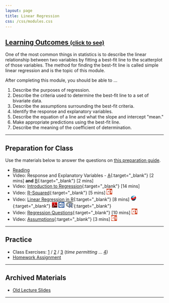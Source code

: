 ```yaml
---
layout: page
title: Linear Regression
css: /css/modules.css
---
```


<div class="panel-group-ILOs">
  <div class="panel panel-default">
    <div class="panel-heading">
      <h2 class="panel-title">
        <a data-toggle="collapse" href="#ILOs">Learning Outcomes <small>(click to see)</small></a>
      </h2>
    </div>
    <div id="ILOs" class="panel-collapse collapse">
      <div class="panel-body">
One of the most common things in statistics is to describe the linear relationship between two variables by fitting a best-fit line to the scatterplot of those variables.  The method for finding the best-fit line is called simple linear regression and is the topic of this module.

<p>After completing this module, you should be able to ...</p>

<ol>
  <li>Describe the purposes of regression.</li>
  <li>Describe the criteria used to determine the best-fit line to a set of bivariate data.</li>
  <li>Describe the assumptions surrounding the best-fit criteria.</li>
  <li>Identify the response and explanatory variables.</li>
  <li>Describe the equation of a line and what the slope and intercept "mean."</li>
  <li>Make appropriate predictions using the best-fit line.</li>
  <li>Describe the meaning of the coefficient of determination.</li>
</ol>
      </div>
    </div>
  </div>
</div>

----

## Preparation for Class

Use the materials below to answer the questions on [this preparation guide](LinearRegression_Prep).

* [Reading](../book/10_IntroStats.pdf)
* Video: Response and Explanatory Variables -  [A](https://www.youtube.com/v/bokeTCH2aJY?version=3&autoplay=1&start=60&end=148){:target="_blank"} [2 mins] **and**  [B](https://www.youtube.com/v/bokeTCH2aJY?version=3&autoplay=1&start=378){:target="_blank"} [2 mins]
* Video: [Introduction to Regression](https://www.youtube.com/v/k_OB1tWX9PM?version=3&autoplay=1){:target="_blank"} [14 mins]
* Video: [R-Squared](https://vimeo.com/user45324800/slr-rsquared){:target="_blank"} [5 mins]  [![PowerPoint](../img/ppt.png)](LinearRegression_PPT2.pptx)
* Video: [Linear Regression in R](https://vimeo.com/user45324800/regression1){:target="_blank"} [8 mins] [![Web](../img/web.png)](LinearRegression_RHO.html){:target="_blank"}  [![PDF](../img/pdf.png)](LinearRegression_RHO.pdf) [![MSWord](../img/word.png)](LinearRegression_RHO.docx)  [![R](../img/Rlogo.png)](LinearRegression_RHO.R){:target="_blank"}
* Video: [Regression Questions](https://vimeo.com/user45324800/slr-questions){:target="_blank"} [10 mins]  [![PowerPoint](../img/ppt.png)](LinearRegression_PPT3.pptx)
* Video: [Assumptions](https://vimeo.com/user45324800/slr-assumptions){:target="_blank"} [3 mins]  [![PowerPoint](../img/ppt.png)](LinearRegression_PPT.pptx)

----

## Practice

* Class Exercises: [1](LinearRegression_CE1) / [2](LinearRegression_CE2) / [3](LinearRegression_CE3) (*time permitting* ... [4](LinearRegression_CE4))
* [Homework Assignment](LinearRegression_HW)

----

## Archived Materials

* [Old Lecture Slides](LinearRegression_PPT_old.pptx)

----
